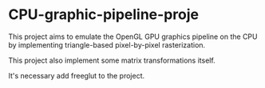 # CPU-graphic-pipeline-proje
 This project aims to emulate the OpenGL GPU graphics pipeline on the CPU by implementing triangle-based pixel-by-pixel rasterization.
 
 This project also implement some matrix transformations itself.
 
 It's necessary add freeglut to the project.

